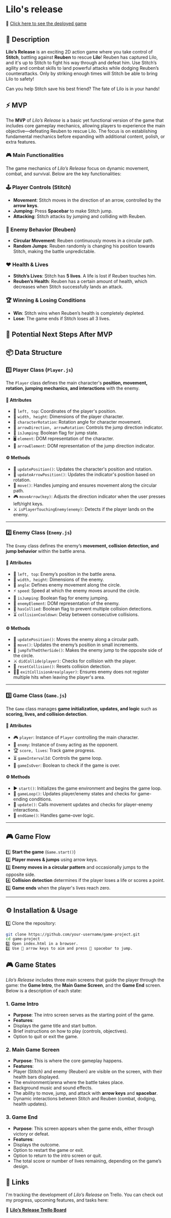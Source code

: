 # Lilo's release

🔗 [Click here to see the deployed game](https://danielaprimacov.github.io/lilos-release/)

## 📜 Description

**Lilo’s Release** is an exciting 2D action game where you take control of **Stitch**, battling against **Reuben** to rescue **Lilo**! Reuben has captured Lilo, and it's up to Stitch to fight his way through and defeat him. Use Stitch’s agility and combat skills to land powerful attacks while dodging Reuben’s counterattacks. Only by striking enough times will Stitch be able to bring Lilo to safety!

Can you help Stitch save his best friend? The fate of Lilo is in your hands!

## ⚡ MVP

The **MVP** of _Lilo’s Release_ is a basic yet functional version of the game that includes core gameplay mechanics, allowing players to experience the main objective—defeating Reuben to rescue Lilo. The focus is on establishing fundamental mechanics before expanding with additional content, polish, or extra features.

### 🎮 Main Functionalities

The game mechanics of _Lilo’s Release_ focus on dynamic movement, combat, and survival. Below are the key functionalities:

### 🕹️ Player Controls (Stitch)

- **Movement**: Stitch moves in the direction of an arrow, controlled by the **arrow keys**.
- **Jumping**: Press **Spacebar** to make Stitch jump.
- **Attacking**: Stitch attacks by jumping and colliding with Reuben.

### 🤖 Enemy Behavior (Reuben)

- **Circular Movement**: Reuben continuously moves in a circular path.
- **Random Jumps**: Reuben randomly is changing his position towards Stitch, making the battle unpredictable.

### ❤️ Health & Lives

- **Stitch’s Lives**: Stitch has **5 lives**. A life is lost if Reuben touches him.
- **Reuben’s Health**: Reuben has a certain amount of health, which decreases when Stitch successfully lands an attack.

### 🏆 Winning & Losing Conditions

- **Win**: Stitch wins when Reuben’s health is completely depleted.
- **Lose**: The game ends if Stitch loses all 3 lives.

## 🚀 Potential Next Steps After MVP

## 📦 Data Structure

### **1️⃣ Player Class (`Player.js`)**

The `Player` class defines the main character's **position, movement, rotation, jumping mechanics, and interactions** with the enemy.

#### **📝 Attributes**

- 📍 `left, top`: Coordinates of the player's position.
- 📏 `width, height`: Dimensions of the player character.
- 🔄 `characterRotation`: Rotation angle for character movement.
- 🎯 `arrowDirection, arrowRotation`: Controls the jump direction indicator.
- 🚀 `isJumping`: Boolean flag for jump state.
- 🖥️ `element`: DOM representation of the character.
- 🎯 `arrowElement`: DOM representation of the jump direction indicator.

#### **⚙️ Methods**

- 🔄 `updatePosition()`: Updates the character's position and rotation.
- 🎯 `updateArrowPosition()`: Updates the indicator's position based on rotation.
- 🏃 `move()`: Handles jumping and ensures movement along the circular path.
- 🎮 `moveArrow(key)`: Adjusts the direction indicator when the user presses left/right keys.
- ⚔️ `isPlayerTouchingEnemy(enemy)`: Detects if the player lands on the enemy.

---

### **2️⃣ Enemy Class (`Enemy.js`)**

The `Enemy` class defines the enemy’s **movement, collision detection, and jump behavior** within the battle arena.

#### **📝 Attributes**

- 📍 `left, top`: Enemy’s position in the battle arena.
- 📏 `width, height`: Dimensions of the enemy.
- 🔄 `angle`: Defines enemy movement along the circle.
- ⚡ `speed`: Speed at which the enemy moves around the circle.
- 🚀 `isJumping`: Boolean flag for enemy jumping.
- 👾 `enemyElement`: DOM representation of the enemy.
- 🛑 `hasCollied`: Boolean flag to prevent multiple collision detections.
- ⏳ `collisionCooldown`: Delay between consecutive collisions.

#### **⚙️ Methods**

- 🔄 `updatePosition()`: Moves the enemy along a circular path.
- 👣 `move()`: Updates the enemy’s position in small increments.
- 🚀 `jumpToTheOtherSide()`: Makes the enemy jump to the opposite side of the circle.
- ⚔️ `didCollide(player)`: Checks for collision with the player.
- 🔄 `resetCollision()`: Resets collision detection.
- 🏃‍♂️ `exitCollisionArea(player)`: Ensures enemy does not register multiple hits when leaving the player's area.

---

### **3️⃣ Game Class (`Game.js`)**

The `Game` class manages **game initialization, updates, and logic** such as **scoring, lives, and collision detection**.

#### **📝 Attributes**

- 🎮 `player`: Instance of `Player` controlling the main character.
- 👾 `enemy`: Instance of `Enemy` acting as the opponent.
- 🏆 `score, lives`: Track game progress.
- ⏳ `gameIntervalId`: Controls the game loop.
- 🛑 `gameIsOver`: Boolean to check if the game is over.

#### **⚙️ Methods**

- ▶️ `start()`: Initializes the game environment and begins the game loop.
- 🔄 `gameLoop()`: Updates player/enemy states and checks for game-ending conditions.
- 🏃 `update()`: Calls movement updates and checks for player-enemy interactions.
- 🛑 `endGame()`: Handles game-over logic.

---

## **🎮 Game Flow**

1️⃣ **Start the game** (`Game.start()`)  
2️⃣ **Player moves & jumps** using arrow keys.  
3️⃣ **Enemy moves in a circular pattern** and occasionally jumps to the opposite side.  
4️⃣ **Collision detection** determines if the player loses a life or scores a point.  
5️⃣ **Game ends** when the player's lives reach zero.

---

## **⚙️ Installation & Usage**

1️⃣ Clone the repository:

```sh
git clone https://github.com/your-username/game-project.git
cd game-project
2️⃣ Open index.html in a browser.
3️⃣ Use 🎯 arrow keys to aim and press 🚀 spacebar to jump.

```

## 🎮 Game States

_Lilo’s Release_ includes three main screens that guide the player through the game: the **Game Intro**, the **Main Game Screen**, and the **Game End** screen. Below is a description of each state:

### 1. **Game Intro**

- **Purpose**: The intro screen serves as the starting point of the game.
- **Features**:
- Displays the game title and start button.
- Brief instructions on how to play (controls, objectives).
- Option to quit or exit the game.

### 2. **Main Game Screen**

- **Purpose**: This is where the core gameplay happens.
- **Features**:
- Player (Stitch) and enemy (Reuben) are visible on the screen, with their health bars displayed.
- The environment/arena where the battle takes place.
- Background music and sound effects.
- The ability to move, jump, and attack with **arrow keys** and **spacebar**.
- Dynamic interactions between Stitch and Reuben (combat, dodging, health updates).

### 3. **Game End**

- **Purpose**: This screen appears when the game ends, either through victory or defeat.
- **Features**:
- Displays the outcome.
- Option to restart the game or exit.
- Option to return to the intro screen or quit.
- The total score or number of lives remaining, depending on the game’s design.


## 📌 Links

I'm tracking the development of _Lilo’s Release_ on Trello. You can check out my progress, upcoming features, and tasks here:

🔗 **[Lilo’s Release Trello Board](https://trello.com/b/wsbev5ND/my-kanban-board)**
```
